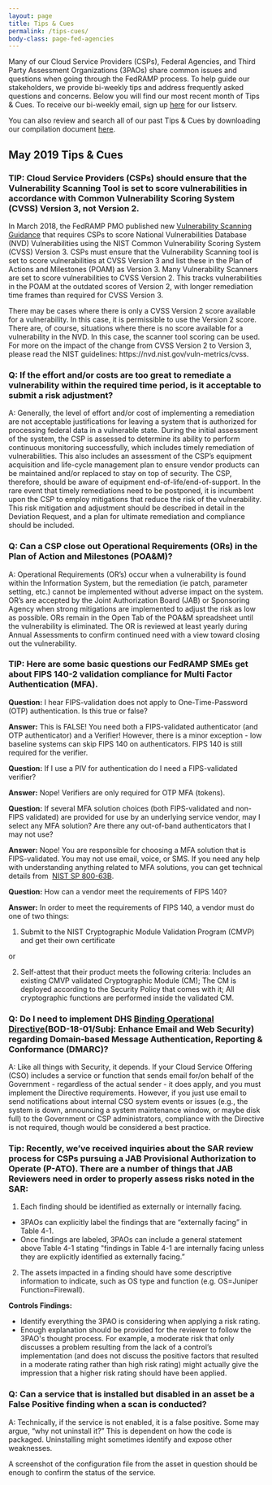 ```yaml
---
layout: page
title: Tips & Cues
permalink: /tips-cues/
body-class: page-fed-agencies
---
```

Many of our Cloud Service Providers (CSPs), Federal Agencies, and Third Party Assessment Organizations (3PAOs) share common issues and questions when going through the FedRAMP process. To help guide our stakeholders, we provide bi-weekly tips and address frequently asked questions and concerns. Below you will find our most recent month of Tips & Cues. To receive our bi-weekly email, sign up [here](https://public.govdelivery.com/accounts/USGSA/subscriber/new?qsp=USGSA_2224) for our listserv. 

You can also review and search all of our past Tips & Cues by downloading our compilation document <a href="{{site.baseurl}}/assets/resources/documents/FedRAMP_Tips_and_Cues.pdf">here</a>.
<h2>May 2019 Tips & Cues</h2>

<div class="q3">
<h3>TIP: Cloud Service Providers (CSPs) should ensure that the Vulnerability Scanning Tool is set to score vulnerabilities in accordance with Common Vulnerability Scoring System (CVSS) Version 3, not Version 2.</h3>
<p>
  In March 2018, the FedRAMP PMO published new <a href="https://www.fedramp.gov/assets/resources/documents/CSP_Vulnerability_Scanning_Requirements.pdf">Vulnerability Scanning Guidance</a> that requires CSPs to score National Vulnerabilities Database (NVD) Vulnerabilities using the NIST Common Vulnerability Scoring System (CVSS) Version 3. CSPs must ensure that the Vulnerability Scanning tool is set to score vulnerabilities at CVSS Version 3 and list these in the Plan of Actions and Milestones (POAM) as Version 3.
Many Vulnerability Scanners are set to score vulnerabilities to CVSS Version 2. This tracks vulnerabilities in the POAM at the outdated scores of Version 2, with longer remediation time frames than required for CVSS Version 3.
  </p>
  <p>
There may be cases where there is only a CVSS Version 2 score available for a vulnerability. In this case, it is permissible to use the Version 2 score. There are, of course, situations where there is no score available for a vulnerability in the NVD. In this case, the scanner tool scoring can be used. For more on the impact of the change from CVSS Version 2 to Version 3, please read the NIST guidelines: https://nvd.nist.gov/vuln-metrics/cvss.
  </p>
</div>

<div class="q3">
<h3>Q: If the effort and/or costs are too great to remediate a vulnerability within the required time period, is it acceptable to submit a risk adjustment?</h3>
<p>
A: Generally, the level of effort and/or cost of implementing a remediation are not acceptable justifications for leaving a system that is authorized for processing federal data in a vulnerable state.
During the initial assessment of the system, the CSP is assessed to determine its ability to perform continuous monitoring successfully, which includes timely remediation of vulnerabilities. This also includes an assessment of the CSP’s equipment acquisition and life-cycle management plan to ensure vendor products can be maintained and/or replaced to stay on top of security. The CSP, therefore, should be aware of equipment end-of-life/end-of-support.
In the rare event that timely remediations need to be postponed, it is incumbent upon the CSP to employ mitigations that reduce the risk of the vulnerability. This risk mitigation and adjustment should be described in detail in the Deviation Request, and a plan for ultimate remediation and compliance should be included.
</div>

<div class="q3">
<h3>Q: Can a CSP close out Operational Requirements (ORs) in the Plan of Action and Milestones (POA&M)?</h3>
<p>
A: Operational Requirements (OR’s) occur when a vulnerability is found within the Information System, but the remediation (ie patch, parameter setting, etc.) cannot be implemented without adverse impact on the system. OR’s are accepted by the Joint Authorization Board (JAB) or Sponsoring Agency when strong mitigations are implemented to adjust the risk as low as possible. ORs remain in the Open Tab of the POA&M spreadsheet until the vulnerability is eliminated. The OR is reviewed at least yearly during Annual Assessments to confirm continued need with a view toward closing out the vulnerability.
</p>
</div>

<div class="q3">
  <h3>TIP: Here are some basic questions our FedRAMP SMEs get about FIPS 140-2 validation compliance for Multi Factor Authentication (MFA).</h3>

**Question:** I hear FIPS-validation does not apply to One-Time-Password (OTP) authentication. Is this true or false?

**Answer:** This is FALSE! You need both a FIPS-validated authenticator (and OTP authenticator) and a Verifier! However, there is a minor exception - low baseline systems can skip FIPS 140 on authenticators. FIPS 140 is still required for the verifier.

**Question:** If I use a PIV for authentication do I need a FIPS-validated verifier?

**Answer:** Nope! Verifiers are only required for OTP MFA (tokens).

**Question:** If several MFA solution choices (both FIPS-validated and non-FIPS validated) are provided for use by an underlying service vendor, may I select any MFA solution? Are there any out-of-band authenticators that I may not use?

**Answer:** Nope! You are responsible for choosing a MFA solution that is FIPS-validated. You may not use email, voice, or SMS. If you need any help with understanding anything related to MFA solutions, you can get technical details from  <a href="https://nvlpubs.nist.gov/nistpubs/SpecialPublications/NIST.SP.800-63b.pdf">NIST SP 800-63B</a>.

**Question:** How can a vendor meet the requirements of FIPS 140?

**Answer:** In order to meet the requirements of FIPS 140, a vendor must do one of two things:

1) Submit to the NIST Cryptographic Module Validation Program (CMVP) and get their own certificate

or

2) Self-attest that their product meets the following criteria: Includes an existing CMVP validated Cryptographic Module (CM); The CM is deployed according to the Security Policy that comes with it; All cryptographic functions are performed inside the validated CM.
</div>


<div class="q3">
<h3>Q: Do I need to implement DHS <a href="https://cyber.dhs.gov/assets/report/bod-18-01.pdf">Binding Operational Directive</a>(BOD-18-01/Subj: Enhance Email and Web Security) regarding Domain-based Message Authentication, Reporting & Conformance (DMARC)?</h3>
<p>
A: Like all things with Security, it depends. If your Cloud Service Offering (CSO) includes a service or function that sends email for/on behalf of the Government - regardless of the actual sender - it does apply, and you must implement the Directive requirements. However, if you just use email to send notifications about internal CSO system events or issues (e.g., the system is down, announcing a system maintenance window, or maybe disk full) to the Government or CSP administrators, compliance with the Directive is not required, though would be considered a best practice.
</p>
</div>

<div class="q3">
  <h3>Tip: Recently, we’ve received inquiries about the SAR review process for CSPs pursuing a JAB Provisional Authorization to Operate (P-ATO). There are a number of things that JAB Reviewers need in order to properly assess risks noted in the SAR:</h3>
  
1) Each finding should be identified as externally or internally facing.  
- 3PAOs can explicitly label the findings that are “externally facing” in Table 4-1.
- Once findings are labeled, 3PAOs can include a general statement above Table 4-1 stating "findings in Table 4-1 are internally facing unless they are explicitly identified as externally facing.”
  
2) The assets impacted in a finding should have some descriptive information to indicate, such as OS type and function (e.g. OS=Juniper Function=Firewall).

**Controls Findings:**
- Identify everything the 3PAO is considering when applying a risk rating.
- Enough explanation should be provided for the reviewer to follow the 3PAO's thought process. For example, a moderate risk that only discusses a problem resulting from the lack of a control’s implementation (and does not discuss the positive factors that resulted in a moderate rating rather than high risk rating) might actually give the impression that a higher risk rating should have been applied.
</div>


<div class="q3">
  <h3>Q: Can a service that is installed but disabled in an asset be a False Positive finding when a scan is conducted?</h3>

A: Technically, if the service is not enabled, it is a false positive. Some may argue, “why not uninstall it?” This is dependent on how the code is packaged. Uninstalling might sometimes identify and expose other weaknesses.

A screenshot of the configuration file from the asset in question should be enough to confirm the status of the service.

</div>
